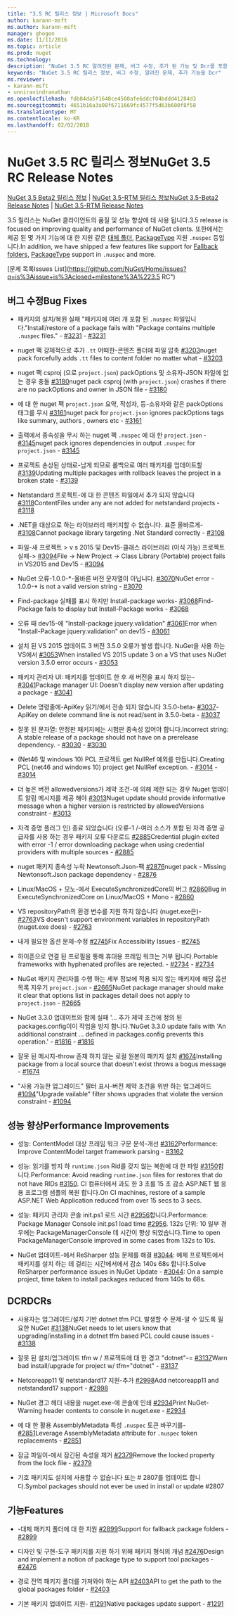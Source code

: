 ```yaml
---
title: "3.5 RC 릴리스 정보 | Microsoft Docs"
author: karann-msft
ms.author: karann-msft
manager: ghogen
ms.date: 11/11/2016
ms.topic: article
ms.prod: nuget
ms.technology: 
description: "NuGet 3.5 RC 알려진된 문제, 버그 수정, 추가 된 기능 및 Dcr를 포함 하 여에 대 한 릴리스 정보입니다."
keywords: "NuGet 3.5 RC 릴리스 정보, 버그 수정, 알려진 문제, 추가 기능을 Dcr"
ms.reviewer:
- karann-msft
- unniravindranathan
ms.openlocfilehash: fdb84da5f1648ce4508afe6ddcf04bddd41284d3
ms.sourcegitcommit: 4651b16a3a08f6711669fc4577f5d63b600f8f58
ms.translationtype: MT
ms.contentlocale: ko-KR
ms.lasthandoff: 02/02/2018
---
```

# <a name="nuget-35-rc-release-notes"></a><span data-ttu-id="ebb2a-104">NuGet 3.5 RC 릴리스 정보</span><span class="sxs-lookup"><span data-stu-id="ebb2a-104">NuGet 3.5 RC Release Notes</span></span>

<span data-ttu-id="ebb2a-105">[NuGet 3.5 Beta2 릴리스 정보](../release-notes/nuget-3.5-Beta2.md) | [NuGet 3.5-RTM 릴리스 정보](../release-notes/nuget-3.5-RTM.md)</span><span class="sxs-lookup"><span data-stu-id="ebb2a-105">[NuGet 3.5-Beta2 Release Notes](../release-notes/nuget-3.5-Beta2.md) | [NuGet 3.5-RTM Release Notes](../release-notes/nuget-3.5-RTM.md)</span></span>

<span data-ttu-id="ebb2a-106">3.5 릴리스는 NuGet 클라이언트의 품질 및 성능 향상에 데 사용 됩니다.</span><span class="sxs-lookup"><span data-stu-id="ebb2a-106">3.5 release is focused on improving quality and performance of NuGet clients.</span></span> <span data-ttu-id="ebb2a-107">또한에서는 제공 된 몇 가지 기능에 대 한 지원 같은 [대체 폴더](https://github.com/NuGet/Home/issues/2899), [PackageType](https://github.com/NuGet/Home/issues/2476) 지원 `.nuspec` 등입니다.</span><span class="sxs-lookup"><span data-stu-id="ebb2a-107">In addition, we have shipped a few features like support for [Fallback folders](https://github.com/NuGet/Home/issues/2899), [PackageType](https://github.com/NuGet/Home/issues/2476) support in `.nuspec` and more.</span></span>

[<span data-ttu-id="ebb2a-108">문제 목록</span><span class="sxs-lookup"><span data-stu-id="ebb2a-108">Issues List</span></span>](https://github.com/NuGet/Home/issues?q=is%3Aissue+is%3Aclosed+milestone%3A%223.5 RC")

## <a name="bug-fixes"></a><span data-ttu-id="ebb2a-109">버그 수정</span><span class="sxs-lookup"><span data-stu-id="ebb2a-109">Bug Fixes</span></span>

* <span data-ttu-id="ebb2a-110">패키지의 설치/복원 실패 "패키지에 여러 개 포함 된 `.nuspec` 파일입니다."</span><span class="sxs-lookup"><span data-stu-id="ebb2a-110">Install/restore of a package fails with "Package contains multiple `.nuspec` files."</span></span><span data-ttu-id="ebb2a-111"> - [#3231](https://github.com/NuGet/Home/issues/3231)</span><span class="sxs-lookup"><span data-stu-id="ebb2a-111"> - [#3231](https://github.com/NuGet/Home/issues/3231)</span></span>

* <span data-ttu-id="ebb2a-112">nuget 팩 강제적으로 추가 `.tt` 어떠한-콘텐츠 폴더에 파일 압축 [#3203](https://github.com/NuGet/Home/issues/3203)</span><span class="sxs-lookup"><span data-stu-id="ebb2a-112">nuget pack forcefully adds `.tt` files to content folder no matter what - [#3203](https://github.com/NuGet/Home/issues/3203)</span></span>

* <span data-ttu-id="ebb2a-113">nuget 팩 csproj (으로 `project.json`) packOptions 및 소유자-JSON 파일에 없는 경우 충돌 [#3180](https://github.com/NuGet/Home/issues/3180)</span><span class="sxs-lookup"><span data-stu-id="ebb2a-113">nuget pack csproj (with `project.json`) crashes if there are no packOptions and owner in JSON file - [#3180](https://github.com/NuGet/Home/issues/3180)</span></span>

* <span data-ttu-id="ebb2a-114">에 대 한 nuget 팩 `project.json` 요약, 작성자, 등-소유자와 같은 packOptions 태그를 무시 [#3161](https://github.com/NuGet/Home/issues/3161)</span><span class="sxs-lookup"><span data-stu-id="ebb2a-114">nuget pack for `project.json` ignores packOptions tags like summary, authors , owners etc - [#3161](https://github.com/NuGet/Home/issues/3161)</span></span>

* <span data-ttu-id="ebb2a-115">출력에서 종속성을 무시 하는 nuget 팩 `.nuspec` 에 대 한 `project.json`  -  [#3145](https://github.com/NuGet/Home/issues/3145)</span><span class="sxs-lookup"><span data-stu-id="ebb2a-115">nuget pack ignores dependencies in output `.nuspec` for `project.json` - [#3145](https://github.com/NuGet/Home/issues/3145)</span></span>

* <span data-ttu-id="ebb2a-116">프로젝트 손상된 상태로-남게 되므로 롤백으로 여러 패키지를 업데이트할 [#3139](https://github.com/NuGet/Home/issues/3139)</span><span class="sxs-lookup"><span data-stu-id="ebb2a-116">Updating multiple packages with rollback leaves the project in a broken state - [#3139](https://github.com/NuGet/Home/issues/3139)</span></span>

* <span data-ttu-id="ebb2a-117">Netstandard 프로젝트-에 대 한 콘텐츠 파일에서 추가 되지 않습니다 [#3118](https://github.com/NuGet/Home/issues/3118)</span><span class="sxs-lookup"><span data-stu-id="ebb2a-117">ContentFiles under any are not added for netstandard projects - [#3118](https://github.com/NuGet/Home/issues/3118)</span></span>

* <span data-ttu-id="ebb2a-118">.NET을 대상으로 하는 라이브러리 패키지할 수 없습니다. 표준 올바르게- [#3108](https://github.com/NuGet/Home/issues/3108)</span><span class="sxs-lookup"><span data-stu-id="ebb2a-118">Cannot package library targeting .Net Standard correctly - [#3108](https://github.com/NuGet/Home/issues/3108)</span></span>

* <span data-ttu-id="ebb2a-119">파일-새 프로젝트 > v s 2015 및 Dev15-클래스 라이브러리 (이식 가능) 프로젝트 실패-> [#3094](https://github.com/NuGet/Home/issues/3094)</span><span class="sxs-lookup"><span data-stu-id="ebb2a-119">File -> New Project -> Class Library (Portable) project fails in VS2015 and Dev15 - [#3094](https://github.com/NuGet/Home/issues/3094)</span></span>

* <span data-ttu-id="ebb2a-120">NuGet 오류-1.0.0-\*-올바른 버전 문자열이 아닙니다. [#3070](https://github.com/NuGet/Home/issues/3070)</span><span class="sxs-lookup"><span data-stu-id="ebb2a-120">NuGet error - 1.0.0-\* is not a valid version string - [#3070](https://github.com/NuGet/Home/issues/3070)</span></span>

* <span data-ttu-id="ebb2a-121">Find-package 실패를 표시 하지만 Install-package works- [#3068](https://github.com/NuGet/Home/issues/3068)</span><span class="sxs-lookup"><span data-stu-id="ebb2a-121">Find-Package fails to display but Install-Package works - [#3068](https://github.com/NuGet/Home/issues/3068)</span></span>

* <span data-ttu-id="ebb2a-122">오류 때 dev15-에 "Install-package jquery.validation" [#3061](https://github.com/NuGet/Home/issues/3061)</span><span class="sxs-lookup"><span data-stu-id="ebb2a-122">Error when "Install-Package jquery.validation" on dev15 - [#3061](https://github.com/NuGet/Home/issues/3061)</span></span>

* <span data-ttu-id="ebb2a-123">설치 된 VS 2015 업데이트 3 버전 3.5.0 오류가 발생 합니다. NuGet을 사용 하는 VS에서 [#3053](https://github.com/NuGet/Home/issues/3053)</span><span class="sxs-lookup"><span data-stu-id="ebb2a-123">When installed VS 2015 update 3 on a VS that uses NuGet version 3.5.0 error occurs - [#3053](https://github.com/NuGet/Home/issues/3053)</span></span>

* <span data-ttu-id="ebb2a-124">패키지 관리자 UI: 패키지를 업데이트 한 후 새 버전을 표시 하지 않는- [#3041](https://github.com/NuGet/Home/issues/3041)</span><span class="sxs-lookup"><span data-stu-id="ebb2a-124">Package manager UI: Doesn't display new version after updating a package - [#3041](https://github.com/NuGet/Home/issues/3041)</span></span>

* <span data-ttu-id="ebb2a-125">Delete 명령줄에-ApiKey 읽기/에서 전송 되지 않습니다 3.5.0-beta- [#3037](https://github.com/NuGet/Home/issues/3037)</span><span class="sxs-lookup"><span data-stu-id="ebb2a-125">-ApiKey on delete command line is not read/sent in 3.5.0-beta - [#3037](https://github.com/NuGet/Home/issues/3037)</span></span>

* <span data-ttu-id="ebb2a-126">잘못 된 문자열: 안정판 패키지에는 시험판 종속성 없어야 합니다.</span><span class="sxs-lookup"><span data-stu-id="ebb2a-126">Incorrect string: A stable release of a package should not have on a prerelease dependency.</span></span><span data-ttu-id="ebb2a-127"> - [#3030](https://github.com/NuGet/Home/issues/3030)</span><span class="sxs-lookup"><span data-stu-id="ebb2a-127"> - [#3030](https://github.com/NuGet/Home/issues/3030)</span></span>

* <span data-ttu-id="ebb2a-128">(Net46 및 windows 10) PCL 프로젝트 get NullRef 예외를 만듭니다.</span><span class="sxs-lookup"><span data-stu-id="ebb2a-128">Creating PCL (net46 and windows 10) project get NullRef exception.</span></span><span data-ttu-id="ebb2a-129"> - [#3014](https://github.com/NuGet/Home/issues/3014)</span><span class="sxs-lookup"><span data-stu-id="ebb2a-129"> - [#3014](https://github.com/NuGet/Home/issues/3014)</span></span>

* <span data-ttu-id="ebb2a-130">더 높은 버전 allowedversions가 제약 조건-에 의해 제한 되는 경우 Nuget 업데이트 알림 메시지를 제공 해야 [#3013](https://github.com/NuGet/Home/issues/3013)</span><span class="sxs-lookup"><span data-stu-id="ebb2a-130">Nuget update should provide informative message when a higher version is restricted by allowedVersions constraint - [#3013](https://github.com/NuGet/Home/issues/3013)</span></span>

* <span data-ttu-id="ebb2a-131">자격 증명 플러그 인) 종료 되었습니다 (오류-1 /-여러 소스가 포함 된 자격 증명 공급자를 사용 하는 경우 패키지 오류 다운로드 [#2885](https://github.com/NuGet/Home/issues/2885)</span><span class="sxs-lookup"><span data-stu-id="ebb2a-131">Credential plugin exited with error -1 / error downloading package when using credential providers with multiple sources - [#2885](https://github.com/NuGet/Home/issues/2885)</span></span>

* <span data-ttu-id="ebb2a-132">nuget 패키지 종속성 누락 Newtonsoft.Json-팩 [#2876](https://github.com/NuGet/Home/issues/2876)</span><span class="sxs-lookup"><span data-stu-id="ebb2a-132">nuget pack - Missing Newtonsoft.Json package dependency - [#2876](https://github.com/NuGet/Home/issues/2876)</span></span>

* <span data-ttu-id="ebb2a-133">Linux/MacOS + 모노-에서 ExecuteSynchronizedCore의 버그 [#2860](https://github.com/NuGet/Home/issues/2860)</span><span class="sxs-lookup"><span data-stu-id="ebb2a-133">Bug in ExecuteSynchronizedCore on Linux/MacOS + Mono - [#2860](https://github.com/NuGet/Home/issues/2860)</span></span>

* <span data-ttu-id="ebb2a-134">VS repositoryPath의 환경 변수를 지원 하지 않습니다 (nuget.exe은)- [#2763](https://github.com/NuGet/Home/issues/2763)</span><span class="sxs-lookup"><span data-stu-id="ebb2a-134">VS doesn't support environment variables in repositoryPath (nuget.exe does) - [#2763](https://github.com/NuGet/Home/issues/2763)</span></span>

* <span data-ttu-id="ebb2a-135">내게 필요한 옵션 문제-수정 [#2745](https://github.com/NuGet/Home/issues/2745)</span><span class="sxs-lookup"><span data-stu-id="ebb2a-135">Fix Accessibility Issues - [#2745](https://github.com/NuGet/Home/issues/2745)</span></span>

* <span data-ttu-id="ebb2a-136">하이픈으로 연결 된 프로필을 통해 휴대용 프레임 워크는 거부 됩니다.</span><span class="sxs-lookup"><span data-stu-id="ebb2a-136">Portable frameworks with hyphenated profiles are rejected.</span></span><span data-ttu-id="ebb2a-137"> - [#2734](https://github.com/NuGet/Home/issues/2734)</span><span class="sxs-lookup"><span data-stu-id="ebb2a-137"> - [#2734](https://github.com/NuGet/Home/issues/2734)</span></span>

* <span data-ttu-id="ebb2a-138">NuGet 패키지 관리자를 수행 하는 세부 정보에 적용 되지 않는 패키지에 해당 옵션 목록 지우기 `project.json`  -  [#2665](https://github.com/NuGet/Home/issues/2665)</span><span class="sxs-lookup"><span data-stu-id="ebb2a-138">NuGet package manager should make it clear that options list in packages detail does not apply to `project.json` - [#2665](https://github.com/NuGet/Home/issues/2665)</span></span>

* <span data-ttu-id="ebb2a-139">NuGet 3.3.0 업데이트와 함께 실패 '... 추가 제약 조건에 정의 된 packages.config이이 작업을 방지 합니다.'</span><span class="sxs-lookup"><span data-stu-id="ebb2a-139">NuGet 3.3.0 update fails with 'An additional constraint ... defined in packages.config prevents this operation.'</span></span><span data-ttu-id="ebb2a-140"> - [#1816](https://github.com/NuGet/Home/issues/1816)</span><span class="sxs-lookup"><span data-stu-id="ebb2a-140"> - [#1816](https://github.com/NuGet/Home/issues/1816)</span></span>

* <span data-ttu-id="ebb2a-141">잘못 된 메시지-throw 존재 하지 않는 로컬 원본의 패키지 설치 [#1674](https://github.com/NuGet/Home/issues/1674)</span><span class="sxs-lookup"><span data-stu-id="ebb2a-141">Installing package from a local source that doesn't exist throws a bogus message - [#1674](https://github.com/NuGet/Home/issues/1674)</span></span>

* <span data-ttu-id="ebb2a-142">"사용 가능한 업그레이드" 필터 표시-버전 제약 조건을 위반 하는 업그레이드 [#1094](https://github.com/NuGet/Home/issues/1094)</span><span class="sxs-lookup"><span data-stu-id="ebb2a-142">"Upgrade vailable" filter shows upgrades that violate the version constraint - [#1094](https://github.com/NuGet/Home/issues/1094)</span></span>

## <a name="performance-improvements"></a><span data-ttu-id="ebb2a-143">성능 향상</span><span class="sxs-lookup"><span data-stu-id="ebb2a-143">Performance Improvements</span></span>

* <span data-ttu-id="ebb2a-144">성능: ContentModel 대상 프레임 워크 구문 분석-개선 [#3162](https://github.com/NuGet/Home/issues/3162)</span><span class="sxs-lookup"><span data-stu-id="ebb2a-144">Performance: Improve ContentModel target framework parsing - [#3162](https://github.com/NuGet/Home/issues/3162)</span></span>

* <span data-ttu-id="ebb2a-145">성능: 읽기를 방지 하 `runtime.json` Rid를 갖지 않는 복원에 대 한 파일 [#3150](https://github.com/NuGet/Home/issues/3150)합니다.</span><span class="sxs-lookup"><span data-stu-id="ebb2a-145">Performance: Avoid reading `runtime.json` files for restores that do not have RIDs [#3150](https://github.com/NuGet/Home/issues/3150).</span></span> <span data-ttu-id="ebb2a-146">CI 컴퓨터에서 과도 한 3 초를 15 초 감소 ASP.NET 웹 응용 프로그램 샘플의 복원 합니다.</span><span class="sxs-lookup"><span data-stu-id="ebb2a-146">On CI machines, restore of a sample ASP.NET Web Application reduced from over 15 secs to 3 secs.</span></span>

* <span data-ttu-id="ebb2a-147">성능: 패키지 관리자 콘솔 init.ps1 로드 시간 [#2956](https://github.com/NuGet/Home/issues/2956)합니다.</span><span class="sxs-lookup"><span data-stu-id="ebb2a-147">Performance: Package Manager Console init.ps1 load time [#2956](https://github.com/NuGet/Home/issues/2956).</span></span> <span data-ttu-id="ebb2a-148">132s 단위: 10 일부 경우에는 PackageManagerConsole 데 시간이 향상 되었습니다.</span><span class="sxs-lookup"><span data-stu-id="ebb2a-148">Time to open PackageManagerConsole improved in some cases from 132s to 10s.</span></span>

* <span data-ttu-id="ebb2a-149">NuGet 업데이트-에서 ReSharper 성능 문제를 해결 [#3044](https://github.com/NuGet/Home/issues/3044): 예제 프로젝트에서 패키지를 설치 하는 데 걸리는 시간에서에서 감소 140s 68s 합니다.</span><span class="sxs-lookup"><span data-stu-id="ebb2a-149">Solve ReSharper performance issues in NuGet Update - [#3044](https://github.com/NuGet/Home/issues/3044): On a sample project, time taken to install packages reduced from 140s to 68s.</span></span>

## <a name="dcrs"></a><span data-ttu-id="ebb2a-150">DCR</span><span class="sxs-lookup"><span data-stu-id="ebb2a-150">DCRs</span></span>

* <span data-ttu-id="ebb2a-151">사용자는 업그레이드/설치 기반 dotnet tfm PCL 발생할 수 문제-알 수 있도록 필요한 NuGet [#3138](https://github.com/NuGet/Home/issues/3138)</span><span class="sxs-lookup"><span data-stu-id="ebb2a-151">NuGet needs to let users know that upgrading/installing in a dotnet tfm based PCL could cause issues - [#3138](https://github.com/NuGet/Home/issues/3138)</span></span>

* <span data-ttu-id="ebb2a-152">잘못 된 설치/업그레이드 tfm w / 프로젝트에 대 한 경고 "dotnet"-= [#3137](https://github.com/NuGet/Home/issues/3137)</span><span class="sxs-lookup"><span data-stu-id="ebb2a-152">Warn bad install/upgrade for project w/ tfm="dotnet" - [#3137](https://github.com/NuGet/Home/issues/3137)</span></span>

* <span data-ttu-id="ebb2a-153">Netcoreapp11 및 netstandard17 지원-추가 [#2998](https://github.com/NuGet/Home/issues/2998)</span><span class="sxs-lookup"><span data-stu-id="ebb2a-153">Add netcoreapp11 and netstandard17 support - [#2998](https://github.com/NuGet/Home/issues/2998)</span></span>

* <span data-ttu-id="ebb2a-154">NuGet 경고 헤더 내용을 nuget.exe-에 콘솔에 인쇄 [#2934](https://github.com/NuGet/Home/issues/2934)</span><span class="sxs-lookup"><span data-stu-id="ebb2a-154">Print NuGet-Warning header contents to console in nuget.exe - [#2934](https://github.com/NuGet/Home/issues/2934)</span></span>

* <span data-ttu-id="ebb2a-155">에 대 한 활용 AssemblyMetadata 특성 `.nuspec` 토큰 바꾸기를- [#2851](https://github.com/NuGet/Home/issues/2851)</span><span class="sxs-lookup"><span data-stu-id="ebb2a-155">Leverage AssemblyMetadata attribute for `.nuspec` token replacements - [#2851](https://github.com/NuGet/Home/issues/2851)</span></span>

* <span data-ttu-id="ebb2a-156">잠금 파일이-에서 잠긴된 속성을 제거 [#2379](https://github.com/NuGet/Home/issues/2379)</span><span class="sxs-lookup"><span data-stu-id="ebb2a-156">Remove the locked property from the lock file - [#2379](https://github.com/NuGet/Home/issues/2379)</span></span>

* <span data-ttu-id="ebb2a-157">기호 패키지도 설치에 사용할 수 없습니다 또는 # 2807를 업데이트 합니다.</span><span class="sxs-lookup"><span data-stu-id="ebb2a-157">Symbol packages should not ever be used in install or update #2807</span></span>

## <a name="features"></a><span data-ttu-id="ebb2a-158">기능</span><span class="sxs-lookup"><span data-stu-id="ebb2a-158">Features</span></span>

* <span data-ttu-id="ebb2a-159">-대체 패키지 폴더에 대 한 지원 [#2899](https://github.com/NuGet/Home/issues/2899)</span><span class="sxs-lookup"><span data-stu-id="ebb2a-159">Support for fallback package folders - [#2899](https://github.com/NuGet/Home/issues/2899)</span></span>

* <span data-ttu-id="ebb2a-160">디자인 및 구현-도구 패키지를 지원 하기 위해 패키지 형식의 개념 [#2476](https://github.com/NuGet/Home/issues/2476)</span><span class="sxs-lookup"><span data-stu-id="ebb2a-160">Design and implement a notion of package type to support tool packages - [#2476](https://github.com/NuGet/Home/issues/2476)</span></span>

* <span data-ttu-id="ebb2a-161">경로 전역 패키지 폴더를 가져와야 하는 API [#2403](https://github.com/NuGet/Home/issues/2403)</span><span class="sxs-lookup"><span data-stu-id="ebb2a-161">API to get the path to the global packages folder - [#2403](https://github.com/NuGet/Home/issues/2403)</span></span>

* <span data-ttu-id="ebb2a-162">기본 패키지 업데이트 지원- [#1291](https://github.com/NuGet/Home/issues/1291)</span><span class="sxs-lookup"><span data-stu-id="ebb2a-162">Native packages update support - [#1291](https://github.com/NuGet/Home/issues/1291)</span></span>
